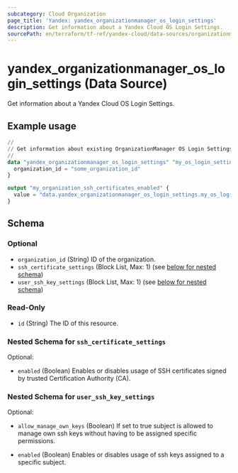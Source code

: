 ```yaml
---
subcategory: Cloud Organization
page_title: 'Yandex: yandex_organizationmanager_os_login_settings'
description: Get information about a Yandex Cloud OS Login Settings.
sourcePath: en/terraform/tf-ref/yandex-cloud/data-sources/organizationmanager_os_login_settings.md
---
```


# yandex_organizationmanager_os_login_settings (Data Source)

Get information about a Yandex Cloud OS Login Settings.

## Example usage

```terraform
//
// Get information about existing OrganizationManager OS Login Settings.
//
data "yandex_organizationmanager_os_login_settings" "my_os_login_settings_settings" {
  organization_id = "some_organization_id"
}

output "my_organization_ssh_certificates_enabled" {
  value = "data.yandex_organizationmanager_os_login_settings.my_os_login_settings.ssh_certificate_settings.0.enabled"
}
```

<!-- schema generated by tfplugindocs -->
## Schema

### Optional

- `organization_id` (String) ID of the organization.
- `ssh_certificate_settings` (Block List, Max: 1) (see [below for nested schema](#nestedblock--ssh_certificate_settings))
- `user_ssh_key_settings` (Block List, Max: 1) (see [below for nested schema](#nestedblock--user_ssh_key_settings))

### Read-Only

- `id` (String) The ID of this resource.

<a id="nestedblock--ssh_certificate_settings"></a>
### Nested Schema for `ssh_certificate_settings`

Optional:

- `enabled` (Boolean) Enables or disables usage of SSH certificates signed by trusted Certification Authority (CA).



<a id="nestedblock--user_ssh_key_settings"></a>
### Nested Schema for `user_ssh_key_settings`

Optional:

- `allow_manage_own_keys` (Boolean) If set to true subject is allowed to manage own ssh keys without having to be assigned specific permissions.

- `enabled` (Boolean) Enables or disables usage of ssh keys assigned to a specific subject.

